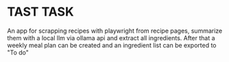 # TAST TASK

An app for scrapping recipes with playwright from recipe pages, summarize them with a local llm via ollama api and extract all ingredients. After that a weekly meal plan can be created and an ingredient list can be exported to "To do"